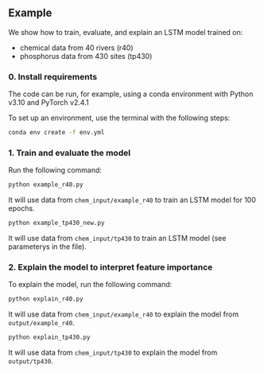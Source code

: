 ## Example

We show how to train, evaluate, and explain an LSTM model trained on:
- chemical data from 40 rivers (r40)
- phosphorus data from 430 sites (tp430)


### 0. Install requirements

The code can be run, for example, using a conda environment with Python v3.10 and PyTorch v2.4.1

To set up an environment, use the terminal with the following steps:

```bash
conda env create -f env.yml
```


### 1. Train and evaluate the model

Run the following command:

```bash
python example_r40.py
```

It will use data from `chem_input/example_r40` to train an LSTM model for 100 epochs. 

```bash
python example_tp430_new.py
```

It will use data from `chem_input/tp430` to train an LSTM model (see parameterys in the file). 


### 2. Explain the model to interpret feature importance

To explain the model, run the following command:

```bash
python explain_r40.py
```

It will use data from `chem_input/example_r40` to explain the model from `output/example_r40`. 

```bash
python explain_tp430.py
```

It will use data from `chem_input/tp430` to explain the model from `output/tp430`. 